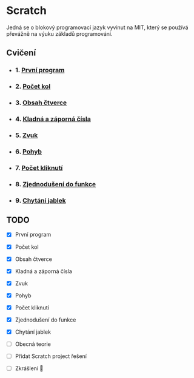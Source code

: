 # Scratch
Jedná se o blokový programovací jazyk vyvinut na MIT, který se používá převážně na výuku základů programování.

## Cvičení
- ### 1. [První program](/cvi%C4%8Den%C3%AD/01-prvn%C3%AD_program/zad%C3%A1n%C3%AD.md)

- ### 2. [Počet kol](/cvi%C4%8Den%C3%AD/02-po%C4%8Det_kol/zadan%C3%AD.md)

- ### 3. [Obsah čtverce](/cvi%C4%8Den%C3%AD/03-obsah_%C4%8Dtverce/zad%C3%A1n%C3%AD.md)

- ### 4. [Kladná a záporná čísla](/cvi%C4%8Den%C3%AD/04-kladn%C3%A1_a_z%C3%A1porn%C3%A1_%C4%8D%C3%ADsla/zad%C3%A1n%C3%AD.md)

- ### 5. [Zvuk](/cvi%C4%8Den%C3%AD/05-zvuk/zad%C3%A1n%C3%AD.md)

- ### 6. [Pohyb](/cvi%C4%8Den%C3%AD/06-pohyb/zadan%C3%AD.md)

- ### 7. [Počet kliknutí](/cvi%C4%8Den%C3%AD/07-po%C4%8Det_kliknut%C3%AD/zadan%C3%AD.md)

- ### 8. [Zjednodušení do funkce](/cvi%C4%8Den%C3%AD/08-zjednodu%C5%A1en%C3%AD_do_funkce/zadan%C3%AD.md)

- ### 9. [Chytání jablek](/cvi%C4%8Den%C3%AD/09-chyt%C3%A1n%C3%AD_jablek/zadan%C3%AD.md)

## TODO

- [x] První program

- [x] Počet kol

- [x] Obsah čtverce

- [x] Kladná a záporná čísla

- [x] Zvuk

- [x] Pohyb

- [x] Počet kliknutí

- [x] Zjednodušení do funkce

- [x] Chytání jablek

- [ ] Obecná teorie

- [ ] Přidat Scratch project řešení

- [ ] Zkrášlení 💖
